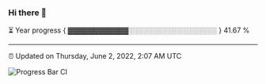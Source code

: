 ### Hi there 👋

⏳ Year progress { ▓▓▓▓▓▓▓▓▓▓▓▓░░░░░░░░░░░░░░░░░░ } 41.67 %

---

⏰ Updated on Thursday, June 2, 2022, 2:07 AM UTC

![Progress Bar CI](https://github.com/arthurbuhl/arthurbuhl/workflows/Progress%20Bar%20CI/badge.svg)
